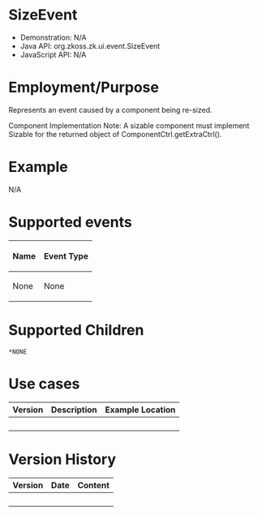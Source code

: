 

# SizeEvent

- Demonstration: N/A
- Java API: <javadoc>org.zkoss.zk.ui.event.SizeEvent</javadoc>
- JavaScript API: N/A

# Employment/Purpose

Represents an event caused by a component being re-sized.

Component Implementation Note: A sizable component must implement
Sizable for the returned object of ComponentCtrl.getExtraCtrl().

# Example

N/A

# Supported events

<table>
<thead>
<tr class="header">
<th><center>
<p>Name</p>
</center></th>
<th><center>
<p>Event Type</p>
</center></th>
</tr>
</thead>
<tbody>
<tr class="odd">
<td><p>None</p></td>
<td><p>None</p></td>
</tr>
</tbody>
</table>

# Supported Children

`*NONE`

# Use cases

| Version | Description | Example Location |
|---------|-------------|------------------|
|         |             |                  |

# Version History

| Version | Date | Content |
|---------|------|---------|
|         |      |         |


